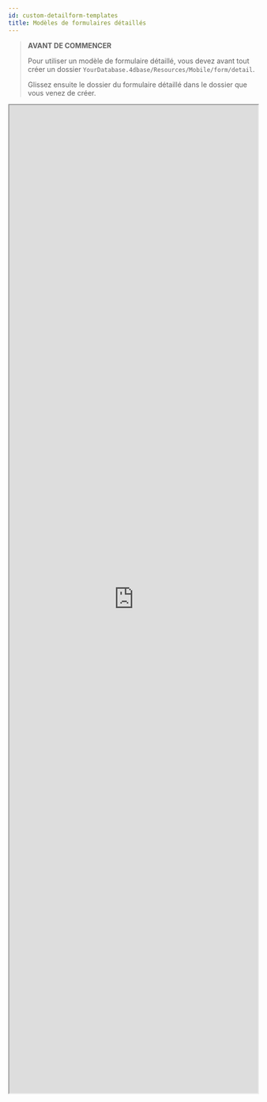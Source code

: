```yaml
---
id: custom-detailform-templates
title: Modèles de formulaires détaillés
---
```


> **AVANT DE COMMENCER**
> 
> Pour utiliser un modèle de formulaire détaillé, vous devez avant tout créer un dossier `YourDatabase.4dbase/Resources/Mobile/form/detail`.
> 
> Glissez ensuite le dossier du formulaire détaillé dans le dossier que vous venez de créer.

<div markdown="1">

<iframe src="https://4d-for-ios.github.io/gallery/#/type/form-detail/picker/0" scrolling="no" height="2000" width="100%">
</iframe>
</div>